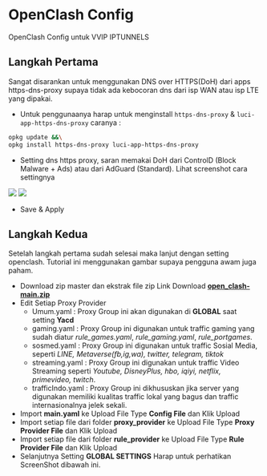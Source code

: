 # OpenClash Config
OpenClash Config untuk VVIP IPTUNNELS
## Langkah Pertama
Sangat disarankan untuk menggunakan DNS over HTTPS(DoH) dari apps https-dns-proxy supaya tidak ada kebocoran dns dari isp WAN atau isp LTE yang dipakai.
- Untuk penggunaanya harap untuk menginstall `https-dns-proxy` & `luci-app-https-dns-proxy` caranya :
```sh
opkg update &&\
opkg install https-dns-proxy luci-app-https-dns-proxy
```
- Setting dns https proxy, saran memakai DoH dari ControlD (Block Malware + Ads) atau dari AdGuard (Standard). Lihat screenshot cara settingnya
<img src="https://raw.githubusercontent.com/malikshi/open_clash/main/assets/dns-https-proxy.jpg" border="0">
<img src="https://raw.githubusercontent.com/malikshi/open_clash/main/assets/dns-https-proxy-2.jpg" border="0">

- Save & Apply

## Langkah Kedua
Setelah langkah pertama sudah selesai maka lanjut dengan setting openclash. Tutorial ini menggunakan gambar supaya pengguna awam juga paham.
- Download zip master dan ekstrak file zip
Link Download [**open_clash-main.zip**](https://codeload.github.com/malikshi/open_clash/zip/refs/heads/main)
- Edit Setiap Proxy Provider
    - Umum.yaml : Proxy Group ini akan digunakan di **GLOBAL** saat setting **Yacd**
    - gaming.yaml : Proxy Group ini digunakan untuk traffic gaming yang sudah diatur *rule_games.yaml*, *rule_gaming.yaml*, *rule_portgames*.
    - sosmed.yaml : Proxy Group ini digunakan untuk traffic Sosial Media, seperti *LINE, Metaverse(fb,ig,wa), twitter, telegram, tiktok*
    - streaming.yaml : Proxy Group ini digunakan untuk traffic Video Streaming seperti *Youtube, DisneyPlus, hbo, iqiyi, netflix, primevideo, twitch*.
    - trafficIndo.yaml : Proxy Group ini dikhususkan jika server yang digunakan memiliki kualitas traffic lokal yang bagus dan traffic internasionalnya jelek sekali.
- Import **main.yaml** ke Upload File Type **Config File** dan Klik Upload
- Import setiap file dari folder **proxy_provider** ke Upload File Type **Proxy Provider File** dan Klik Upload
- Import setiap file dari folder **rule_provider** ke Upload File Type **Rule Provider File** dan Klik Upload
- Selanjutnya Setting **GLOBAL SETTINGS** Harap untuk perhatikan ScreenShot dibawah ini.
